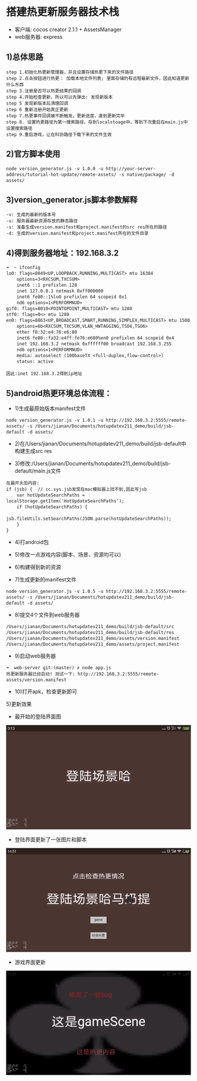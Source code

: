 # 搭建热更新服务器技术栈
* 客户端: cocos creator 2.1.1 + AssetsManager
* web服务器: express

## 1)总体思路
```
step 1.初始化热更新管理器，并且设置存储热更下来的文件路径
step 2.点击按钮进行热更： 加载本地文件列表; 里面存储的有远程最新文件，因此知道更新什么东西
step 3.注册是否可以热更结果的回调
step 4.开始检查更新，所以可以先弹出: 发现新版本
step 5 发现新版本后清理回调
step 6 重新注册开始真正更新
step 7.热更事件回调被不断触发，更新进度，直到更新完毕
step 8. 设置热更路径为第一搜索路径，存到localstoage中，等到下次重启在main.js中设置搜索路径
step 9.重启游戏，让在科协路径下载下来的文件生效
```

## 2)官方脚本使用
```
node version_generator.js -v 1.0.0 -u http://your-server-address/tutorial-hot-update/remote-assets/ -s native/package/ -d assets/
```

## 3)version_generator.js脚本参数解释
```
-v: 生成的最新的版本号
-u: 服务器最新资源存放的静态路径
-s: 准备生成version.manifest和project.manifest的src res所在的路径
-d: 生成的version.manifest和project.manifest所在的文件目录
```

## 4)得到服务器地址：192.168.3.2
```
➜  ~ ifconfig
lo0: flags=8049<UP,LOOPBACK,RUNNING,MULTICAST> mtu 16384
	options=3<RXCSUM,TXCSUM>
	inet6 ::1 prefixlen 128
	inet 127.0.0.1 netmask 0xff000000
	inet6 fe80::1%lo0 prefixlen 64 scopeid 0x1
	nd6 options=1<PERFORMNUD>
gif0: flags=8010<POINTOPOINT,MULTICAST> mtu 1280
stf0: flags=0<> mtu 1280
en0: flags=8863<UP,BROADCAST,SMART,RUNNING,SIMPLEX,MULTICAST> mtu 1500
	options=6b<RXCSUM,TXCSUM,VLAN_HWTAGGING,TSO4,TSO6>
	ether f8:32:e4:76:e6:80
	inet6 fe80::fa32:e4ff:fe76:e680%en0 prefixlen 64 scopeid 0x4
	inet 192.168.3.2 netmask 0xffffff00 broadcast 192.168.3.255
	nd6 options=1<PERFORMNUD>
	media: autoselect (100baseTX <full-duplex,flow-control>)
	status: active

因此:inet 192.168.3.2得到ip地址
```

## 5)android热更环境总体流程：
*  1)生成最原始版本manifest文件

```
node version_generator.js -v 1.0.1 -u http://192.168.3.2:5555/remote-assets/ -s /Users/jianan/Documents/hotupdatev211_demo/build/jsb-default -d assets/
```

*  2)在/Users/jianan/Documents/hotupdatev211_demo/build/jsb-default中构建生成src res

*  3)修改:/Users/jianan/Documents/hotupdatev211_demo/build/jsb-default/main.js文件 

```
在最开头加内容:
if (jsb) {  // cc.sys.jsb发现在mac模拟器上找不到,因此写jsb
    var hotUpdateSearchPaths = localStorage.getItem('HotUpdateSearchPaths');
    if (hotUpdateSearchPaths) {
        jsb.fileUtils.setSearchPaths(JSON.parse(hotUpdateSearchPaths));
    }
}
```

*  4)打android包

*  5)修改一点游戏内容(脚本、场景、资源均可以)

*  6)构建得到新的资源

*  7)生成更新的manifest文件

```
node version_generator.js -v 1.0.5 -u http://192.168.3.2:5555/remote-assets/ -s /Users/jianan/Documents/hotupdatev211_demo/build/jsb-default -d assets/
```

*  8)提交4个文件到web服务器

```
/Users/jianan/Documents/hotupdatev211_demo/build/jsb-default/src
/Users/jianan/Documents/hotupdatev211_demo/build/jsb-default/res
/Users/jianan/Documents/hotupdatev211_demo/assets/version.manifest
/Users/jianan/Documents/hotupdatev211_demo/assets/project.manifest
```

*  9)启动web服务器

```
➜  web-server git:(master) ✗ node app.js
热更新服务器已经启动! 测试一下: http://192.168.3.2:5555/remote-assets/version.manifest
```

*  10)打开apk，检查更新即可

5)更新效果
*  最开始的登陆界面图

![](./imgs/1.jpg)

*  登陆界面更新了一张图片和脚本

![](./imgs/2.jpg)

*  游戏界面更新

![](./imgs/3.jpg)


